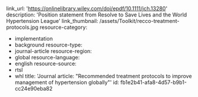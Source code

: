 link_url: 'https://onlinelibrary.wiley.com/doi/epdf/10.1111/jch.13280'
description: 'Position statement from Resolve to Save Lives and the World Hypertension League'
link_thumbnail: /assets/Toolkit/recco-treatment-protocols.jpg
resource-category:
  - implementation
  - background
resource-type:
  - journal-article
resource-region:
  - global
resource-language:
  - english
resource-source:
  - rtsl
  - whl
title: 'Journal article: "Recommended treatment protocols to improve management of hypertension globally"'
id: fb1e2b41-afa8-4d57-b9b1-cc24e90eba82
